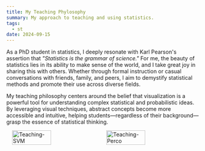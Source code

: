 ```yaml
---
title: My Teaching Phylosophy
summary: My approach to teaching and using statistics.
tags:
  - st
date: 2024-09-15
---
```


As a PhD student in statistics, I deeply resonate with Karl Pearson's assertion that *"Statistics is the grammar of science."* For me, the beauty of statistics lies in its ability to make sense of the world, and I take great joy in sharing this with others. Whether through formal instruction or casual conversations with friends, family, and peers, I aim to demystify statistical methods and promote their use across diverse fields.

My teaching philosophy centers around the belief that visualization is a powerful tool for understanding complex statistical and probabilistic ideas. By leveraging visual techniques, abstract concepts become more accessible and intuitive, helping students—regardless of their background—grasp the essence of statistical thinking.

<div style="display: flex; justify-content: center; gap: 20px; margin: 0 auto; max-width: 800px;">
  <img src="/images/teaching-fig1.jpg" alt=Teaching-SVM style="width: 45%;">
  <img src="/images/teaching-fig2.jpg" alt="Teaching-Perco" style="width: 45%;">
</div>
